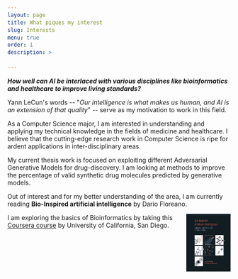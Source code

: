 ```yaml
---
layout: page
title: What piques my interest
slug: Interests
menu: true
order: 1
description: >
   
---
```

  **_How well can AI be interlaced with various disciplines like bioinformatics and healthcare to improve living standards?_**

Yann LeCun's words -- "*Our intelligence is what makes us human, and AI is an extension of that quality*" -- serve as my motivation to work in this field. 

As a Computer Science major, I am interested in understanding and applying my technical knowledge in the fields of medicine and healthcare. I believe that the cutting-edge research work in Computer Science is ripe for ardent applications in inter-disciplinary areas.

My current thesis work is focused on exploiting different Adversarial Generative Models for drug-discovery. I am looking at methods to improve the percentage of valid synthetic drug molecules predicted by generative models. 

Out of interest and for my better understanding of the area, I am currently reading **Bio-Inspired artificial intelligence** by Dario Floreano. 
<br>
<div align="right">
<a href="http://www.dschool.ir/files/__Bio_Inspired_Artificial_Intelligence__Theories__Methods__and_Technologies__Intelligent_Robotics_and_Autonomous_Agents_.pdf" style="text-align:center" align="right"> <img src="/assets/img/bio_AI.jpg" height = "130" width="100" align="right"/> </a>
</div>

I am exploring the basics of Bioinformatics by taking this [Coursera course](https://www.coursera.org/learn/bioinformatics) by University of California, San Diego.







